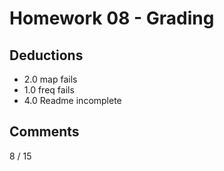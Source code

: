 Homework 08 - Grading
====================

Deductions
----------

- 2.0   map fails
- 1.0   freq fails
- 4.0   Readme incomplete

Comments
--------

8 / 15
